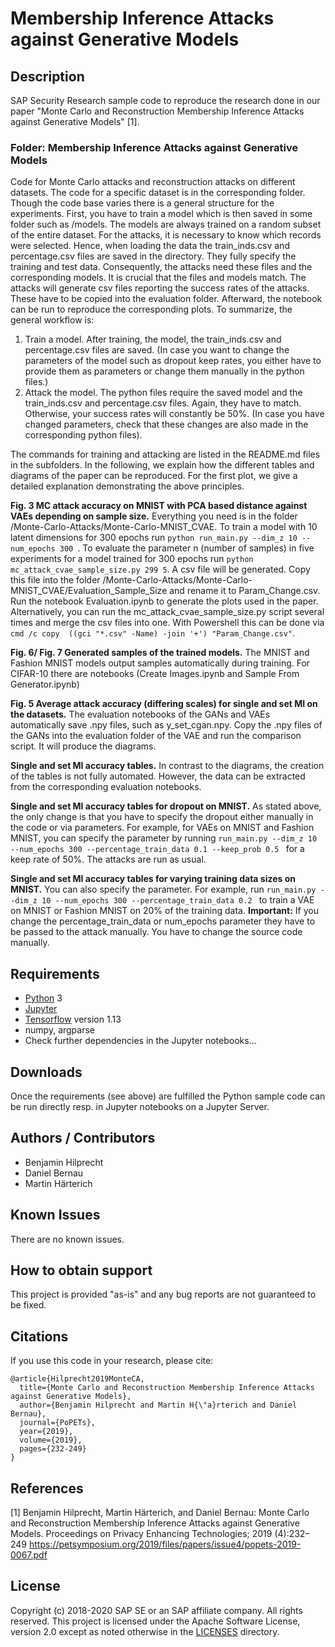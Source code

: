 # Membership Inference Attacks against Generative Models

## Description
SAP Security Research sample code to reproduce the research done in our paper "Monte Carlo and Reconstruction Membership Inference Attacks against Generative Models" [1].

### Folder: Membership Inference Attacks against Generative Models
Code for Monte Carlo attacks and reconstruction attacks on different datasets. The code for a specific dataset is in the corresponding folder. Though the code base varies there is a general structure for the experiments. First, you have to train a model which is then saved in some folder such as /models. The models are always trained on a random subset of the entire dataset. For the attacks, it is necessary to know which records were selected. Hence, when loading the data the train_inds.csv and percentage.csv files are saved in the directory. They fully specify the training and test data. Consequently, the attacks need these files and the corresponding models. It is crucial that the files and models match. The attacks will generate csv files reporting the success rates of the attacks. These have to be copied into the evaluation folder. Afterward, the notebook can be run to reproduce the corresponding plots. To summarize, the general workflow is:

1. Train a model. After training, the model, the train_inds.csv and percentage.csv files are saved. (In case you want to change the parameters of the model such as dropout keep rates, you either have to provide them as parameters or change them manually in the python files.)
2. Attack the model. The python files require the saved model and the train_inds.csv and percentage.csv files. Again, they have to match. Otherwise, your success rates will constantly be 50%. (In case you have changed parameters, check that these changes are also made in the corresponding python files).

The commands for training and attacking are listed in the README.md files in the subfolders. In the following, we explain how the different tables and diagrams of the paper can be reproduced. For the first plot, we give a detailed explanation demonstrating the above principles.

**Fig. 3 MC attack accuracy on MNIST with PCA based distance against VAEs depending on sample size.** Everything you need is in the folder /Monte-Carlo-Attacks/Monte-Carlo-MNIST_CVAE. To train a model with 10 latent dimensions for 300 epochs run ```python run_main.py --dim_z 10 --num_epochs 300 ```. To evaluate the parameter n (number of samples) in five experiments for a model trained for 300 epochs run ```python mc_attack_cvae_sample_size.py 299 5```. A csv file will be generated. Copy this file into the folder /Monte-Carlo-Attacks/Monte-Carlo-MNIST_CVAE/Evaluation_Sample_Size and rename it to Param_Change.csv. Run the notebook Evaluation.ipynb to generate the plots used in the paper. Alternatively, you can run the mc_attack_cvae_sample_size.py script several times and merge the csv files into one. With Powershell this can be done via ```cmd /c copy  ((gci "*.csv" -Name) -join '+') "Param_Change.csv"```.

**Fig. 6/ Fig. 7 Generated samples of the trained models.** The MNIST and Fashion MNIST models output samples automatically during training. For CIFAR-10 there are notebooks (Create Images.ipynb and Sample From Generator.ipynb)

**Fig. 5 Average attack accuracy (differing scales) for single and set MI on the datasets.** The evaluation notebooks of the GANs and VAEs automatically save .npy files, such as y_set_cgan.npy. Copy the .npy files of the GANs into the evaluation folder of the VAE and run the comparison script. It will produce the diagrams.

**Single and set MI accuracy tables.** In contrast to the diagrams, the creation of the tables is not fully automated. However, the data can be extracted from the corresponding evaluation notebooks.

**Single and set MI accuracy tables for dropout on MNIST.** As stated above, the only change is that you have to specify the dropout either manually in the code or via parameters. For example, for VAEs on MNIST and Fashion MNIST, you can specify the parameter by running ```run_main.py --dim_z 10 --num_epochs 300 --percentage_train_data 0.1 --keep_prob 0.5 ``` for a keep rate of 50%. The attacks are run as usual.

**Single and set MI accuracy tables for varying training data sizes on MNIST.** You can also specify the parameter. For example, run ```run_main.py --dim_z 10 --num_epochs 300 --percentage_train_data 0.2 ``` to train a VAE on MNIST or Fashion MNIST on 20% of the training data. **Important:** If you change the percentage_train_data or num_epochs parameter they have to be passed to the attack manually. You have to change the source code manually. 



## Requirements
- [Python](https://www.python.org/) 3
- [Jupyter](https://jupyter.org/)
- [Tensorflow](https://github.com/tensorflow) version 1.13
- numpy, argparse
- Check further dependencies in the Jupyter notebooks...

## Downloads
Once the requirements (see above) are fulfilled the Python sample code can be run directly resp. in Jupyter notebooks on a Jupyter Server.


## Authors / Contributors

 - Benjamin Hilprecht
 - Daniel Bernau
 - Martin Härterich

 
## Known Issues
There are no known issues.


## How to obtain support
This project is provided "as-is" and any bug reports are not guaranteed to be fixed.


## Citations
If you use this code in your research, please cite:

```
@article{Hilprecht2019MonteCA,
  title={Monte Carlo and Reconstruction Membership Inference Attacks against Generative Models},
  author={Benjamin Hilprecht and Martin H{\"a}rterich and Daniel Bernau},
  journal={PoPETs},
  year={2019},
  volume={2019},
  pages={232-249}
}
```

## References
[1] Benjamin Hilprecht, Martin Härterich, and Daniel Bernau:
Monte Carlo and Reconstruction Membership Inference Attacks against Generative Models.
Proceedings on Privacy Enhancing Technologies; 2019 (4):232–249
https://petsymposium.org/2019/files/papers/issue4/popets-2019-0067.pdf


## License
Copyright (c) 2018-2020 SAP SE or an SAP affiliate company. All rights reserved. This project is licensed under the Apache Software License, version 2.0 except as noted otherwise in the [LICENSES](LICENSES) directory.

